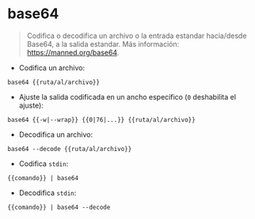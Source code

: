 # base64

> Codifica o decodifica un archivo o la entrada estandar hacia/desde Base64, a la salida estandar.
> Más información: <https://manned.org/base64>.

- Codifica un archivo:

`base64 {{ruta/al/archivo}}`

- Ajuste la salida codificada en un ancho específico (`0` deshabilita el ajuste):

`base64 {{-w|--wrap}} {{0|76|...}} {{ruta/al/archivo}}`

- Decodifica un archivo:

`base64 --decode {{ruta/al/archivo}}`

- Codifica `stdin`:

`{{comando}} | base64`

- Decodifica `stdin`:

`{{comando}} | base64 --decode`
